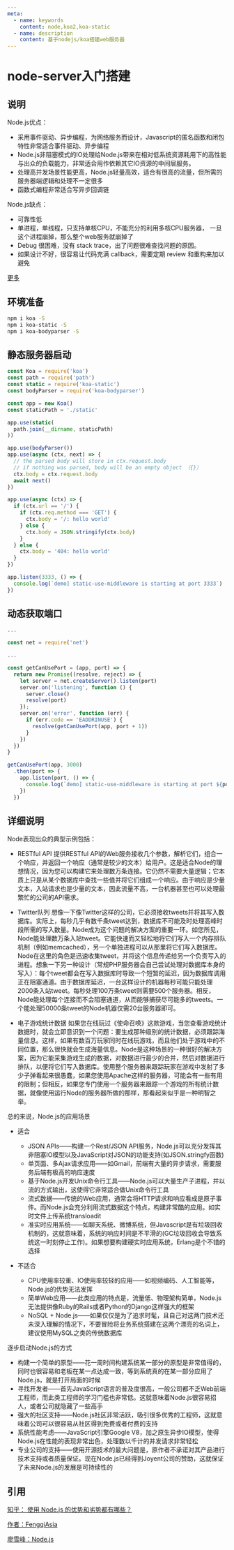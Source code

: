 ```yaml
---
meta:
  - name: keywords
    content: node,koa2,koa-static
  - name: description
    content: 基于nodejs/koa搭建web服务器
---
```


# node-server入门搭建

## 说明

Node.js优点：

* 采用事件驱动、异步编程，为网络服务而设计，Javascript的匿名函数和闭包特性非常适合事件驱动、异步编程
* Node.js非阻塞模式的IO处理给Node.js带来在相对低系统资源耗用下的高性能与出众的负载能力，非常适合用作依赖其它IO资源的中间层服务。
* 处理高并发场景性能更高，Node.js轻量高效，适合有很高的流量，但所需的服务器端逻辑和处理不一定很多
* 函数式编程非常适合写异步回调链

Node.js缺点：

* 可靠性低
* 单进程，单线程，只支持单核CPU，不能充分的利用多核CPU服务器， 一旦这个进程崩掉，那么整个web服务就崩掉了
* Debug 很困难，没有 stack trace，出了问题很难查找问题的原因。
* 如果设计不好，很容易让代码充满 callback，需要定期 review 和重构来加以避免

[更多](#详细说明)


## 环境准备


```bash
npm i koa -S
npm i koa-static -S
npm i koa-bodyparser -S
```

## 静态服务器启动

```js
const Koa = require('koa')
const path = require('path')
const static = require('koa-static')
const bodyParser = require('koa-bodyparser')

const app = new Koa()
const staticPath = './static'

app.use(static(
  path.join(__dirname, staticPath)
))

app.use(bodyParser())
app.use(async (ctx, next) => {
  // the parsed body will store in ctx.request.body
  // if nothing was parsed, body will be an empty object （{}）
  ctx.body = ctx.request.body
  await next()
})

app.use(async (ctx) => {
  if (ctx.url == '/') {
    if (ctx.req.method === 'GET') {
      ctx.body = '/: hello world'
    } else {
      ctx.body = JSON.stringify(ctx.body)
    }
  } else {
    ctx.body = '404: hello world'
  }
})

app.listen(3333, () => {
  console.log(`demo] static-use-middleware is starting at port 3333`)
})
```

## 动态获取端口

```js
...

const net = require('net')

...

const getCanUsePort = (app, port) => {
  return new Promise((resolve, reject) => {
    let server = net.createServer().listen(port)
    server.on('listening', function () {
      server.close()
      resolve(port)
    });
    server.on('error', function (err) {
      if (err.code == 'EADDRINUSE') {
        resolve(getCanUsePort(app, port + 1))
      }
    })
  })
}

getCanUsePort(app, 3000)
  .then(port => {
    app.listen(port, () => {
      console.log(`demo] static-use-middleware is starting at port ${port}`)
    })
  })
```

## 详细说明



Node表现出众的典型示例包括：

* RESTful API 
提供RESTful API的Web服务接收几个参数，解析它们，组合一个响应，并返回一个响应（通常是较少的文本）给用户。这是适合Node的理想情况，因为您可以构建它来处理数万条连接。它仍然不需要大量逻辑；它本质上只是从某个数据库中查找一些值并将它们组成一个响应。由于响应是少量文本，入站请求也是少量的文本，因此流量不高，一台机器甚至也可以处理最繁忙的公司的API需求。

* Twitter队列
想像一下像Twitter这样的公司，它必须接收tweets并将其写入数据库。实际上，每秒几乎有数千条tweet达到，数据库不可能及时处理高峰时段所需的写入数量。Node成为这个问题的解决方案的重要一环。如您所见，Node能处理数万条入站tweet。它能快速而又轻松地将它们写入一个内存排队机制（例如memcached），另一个单独进程可以从那里将它们写入数据库。Node在这里的角色是迅速收集tweet，并将这个信息传递给另一个负责写入的进程。想象一下另一种设计（常规PHP服务器会自己尝试处理对数据库本身的写入）：每个tweet都会在写入数据库时导致一个短暂的延迟，因为数据库调用正在阻塞通道。由于数据库延迟，一台这样设计的机器每秒可能只能处理2000条入站tweet。每秒处理100万条tweet则需要500个服务器。相反，Node能处理每个连接而不会阻塞通道，从而能够捕获尽可能多的tweets。一个能处理50000条tweet的Node机器仅需20台服务器即可。

* 电子游戏统计数据
如果您在线玩过《使命召唤》这款游戏，当您查看游戏统计数据时，就会立即意识到一个问题：要生成那种级别的统计数据，必须跟踪海量信息。这样，如果有数百万玩家同时在线玩游戏，而且他们处于游戏中的不同位置，那么很快就会生成海量信息。Node是这种场景的一种很好的解决方案，因为它能采集游戏生成的数据，对数据进行最少的合并，然后对数据进行排队，以便将它们写入数据库。使用整个服务器来跟踪玩家在游戏中发射了多少子弹看起来很愚蠢，如果您使用Apache这样的服务器，可能会有一些有用的限制；但相反，如果您专门使用一个服务器来跟踪一个游戏的所有统计数据，就像使用运行Node的服务器所做的那样，那看起来似乎是一种明智之举。


总的来说，Node.js的应用场景

* 适合
  * JSON APIs——构建一个Rest/JSON API服务，Node.js可以充分发挥其非阻塞IO模型以及JavaScript对JSON的功能支持(如JSON.stringfy函数)
  * 单页面、多Ajax请求应用——如Gmail，前端有大量的异步请求，需要服务后端有极高的响应速度
  * 基于Node.js开发Unix命令行工具——Node.js可以大量生产子进程，并以流的方式输出，这使得它非常适合做Unix命令行工具
  * 流式数据——传统的Web应用，通常会将HTTP请求和响应看成是原子事件。而Node.js会充分利用流式数据这个特点，构建非常酷的应用。如实时文件上传系统transloadit
  * 准实时应用系统——如聊天系统、微博系统，但Javascript是有垃圾回收机制的，这就意味着，系统的响应时间是不平滑的(GC垃圾回收会导致系统这一时刻停止工作)。如果想要构建硬实时应用系统，Erlang是个不错的选择

* 不适合
  * CPU使用率较重、IO使用率较轻的应用——如视频编码、人工智能等，Node.js的优势无法发挥
  * 简单Web应用——此类应用的特点是，流量低、物理架构简单，Node.js无法提供像Ruby的Rails或者Python的Django这样强大的框架
  * NoSQL + Node.js——如果仅仅是为了追求时髦，且自己对这两门技术还未深入理解的情况下，不要冒险将业务系统搭建在这两个漂亮的名词上，建议使用MySQL之类的传统数据库

逐步启动Node.js的方式
  
* 构建一个简单的原型——花一周时间构建系统某一部分的原型是非常值得的，同时也很容易和老板在某一点达成一致，等到系统真的在某一部分应用了Node.js，就是打开局面的时候
* 寻找开发者——首先JavaScript语言的普及度很高，一般公司都不乏Web前端工程师，而此类工程师的学习门槛也非常低。这就意味着Node.js很容易招人，或者公司就隐藏了一些高手
* 强大的社区支持——Node.js社区非常活跃，吸引很多优秀的工程师，这就意味着公司可以很容易从社区得到免费或者付费的支持
* 系统性能考虑——JavaScript引擎Google V8，加之原生异步IO模型，使得Node.js在性能的表现非常出色，处理数以千计的并发请求非常轻松
* 专业公司的支持——使用开源技术的最大问题是，原作者不承诺对其产品进行技术支持或者质量保证。现在Node.js已经得到Joyent公司的赞助，这就保证了未来Node.js的发展是可持续性的


## 引用

[知乎： 使用 Node.js 的优势和劣势都有哪些？](https://www.zhihu.com/question/19653241)

[作者：FengqiAsia](https://www.zhihu.com/question/19653241/answer/15993549)

[廖雪峰：Node.js](https://www.liaoxuefeng.com/wiki/1022910821149312/1023025235359040)
